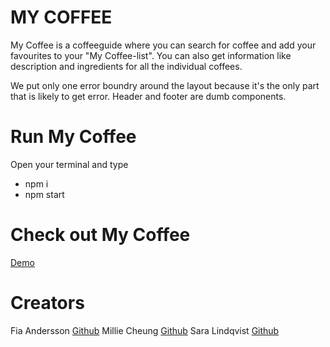 # MY COFFEE
My Coffee is a coffeeguide where you can search for coffee and add your favourites to your "My Coffee-list". 
You can also get information like description and ingredients for all the individual coffees. 

We put only one error boundry around the layout because it's the only part that is likely to get error. 
Header and footer are dumb components. 

# Run My Coffee
Open your terminal and type
- npm i
- npm start

# Check out My Coffee
[Demo](https://mycoffeeapp.netlify.app)

# Creators
Fia Andersson [Github](https://github.com/fiababiakandersson)
Millie Cheung [Github](https://github.com/millie-wy)
Sara Lindqvist [Github](https://github.com/saralindqvist)